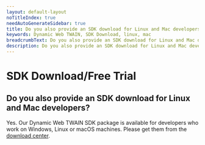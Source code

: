 ```yaml
---
layout: default-layout
noTitleIndex: true
needAutoGenerateSidebar: true
title: Do you also provide an SDK download for Linux and Mac developers?
keywords: Dynamic Web TWAIN, SDK Download, linux, mac
breadcrumbText: Do you also provide an SDK download for Linux and Mac developers?
description: Do you also provide an SDK download for Linux and Mac developers?
---
```


# SDK Download/Free Trial

## Do you also provide an SDK download for Linux and Mac developers?

Yes. Our Dynamic Web TWAIN SDK package is available for developers who work on Windows, Linux or macOS machines. Please get them from the <a href="https://www.dynamsoft.com/web-twain/downloads/" target="_blank">download center</a>.
